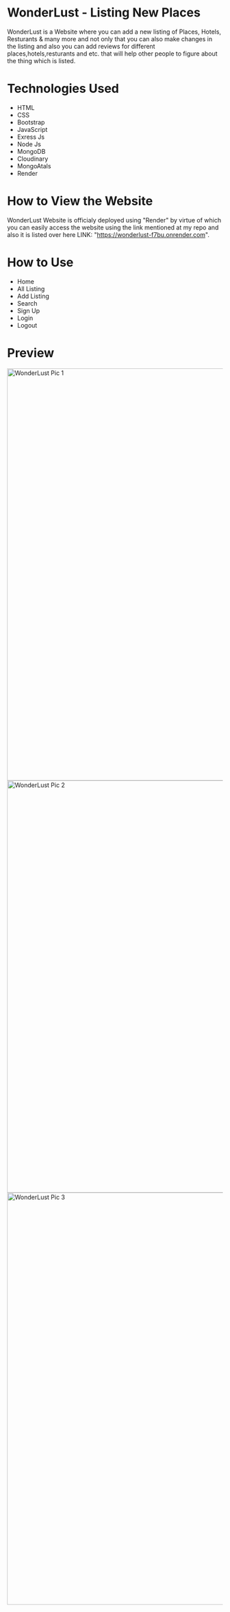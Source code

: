 # WonderLust - Listing New Places
WonderLust is a Website where you can add a new listing of Places, Hotels, Resturants & many more and not only that you can also make changes in the listing and also you can add reviews for different places,hotels,resturants and etc. that will help other people to figure about the thing which is listed.
# Technologies Used
* HTML
* CSS
* Bootstrap
* JavaScript
* Exress Js
* Node Js
* MongoDB
* Cloudinary
* MongoAtals
* Render
# How to View the Website
WonderLust Website is officialy deployed using "Render" by virtue of which you can easily access the website using the link mentioned at my repo and also it is listed over here LINK: "https://wonderlust-f7bu.onrender.com".
# How to Use
* Home
* All Listing
* Add Listing
* Search
* Sign Up
* Login
* Logout
# Preview
<img width="960" alt="WonderLust Pic 1" src="https://github.com/mdasifnawaz545/WonderLust/assets/126075328/a77c6143-1d5d-4c75-bb9c-cf63dfce3931">
<img width="960" alt="WonderLust Pic 2" src="https://github.com/mdasifnawaz545/WonderLust/assets/126075328/e37ec380-0336-409e-b156-195983052dea">
<img width="960" alt="WonderLust Pic 3" src="https://github.com/mdasifnawaz545/WonderLust/assets/126075328/d8320d4c-9b32-4dc6-a2b7-681ae3a39829">

  
